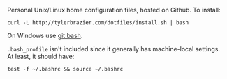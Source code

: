 Personal Unix/Linux home configuration files, hosted on Github. To install:

	curl -L http://tylerbrazier.com/dotfiles/install.sh | bash

On Windows use [git bash](https://git-scm.com/download/win).

`.bash_profile` isn't included since it generally has machine-local settings.
At least, it should have:

	test -f ~/.bashrc && source ~/.bashrc
